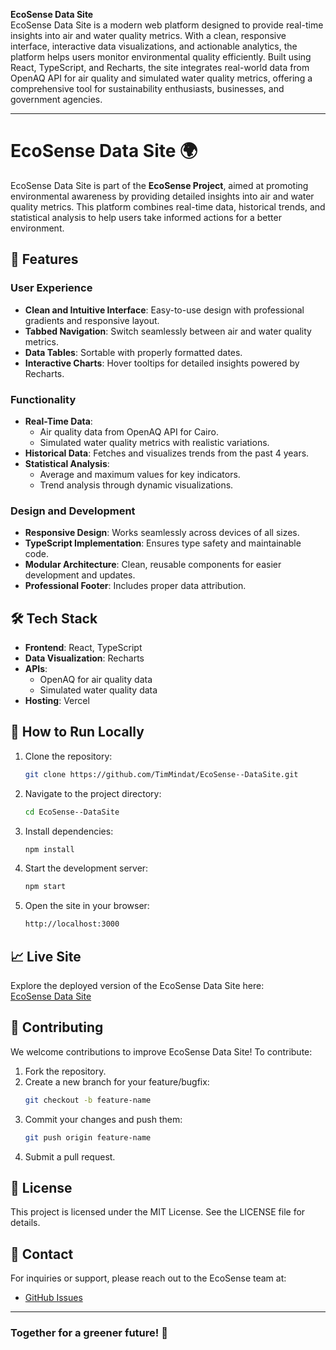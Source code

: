 **EcoSense Data Site**  
EcoSense Data Site is a modern web platform designed to provide real-time insights into air and water quality metrics. With a clean, responsive interface, interactive data visualizations, and actionable analytics, the platform helps users monitor environmental quality efficiently. Built using React, TypeScript, and Recharts, the site integrates real-world data from OpenAQ API for air quality and simulated water quality metrics, offering a comprehensive tool for sustainability enthusiasts, businesses, and government agencies.

---


# EcoSense Data Site 🌍

EcoSense Data Site is part of the **EcoSense Project**, aimed at promoting environmental awareness by providing detailed insights into air and water quality metrics. This platform combines real-time data, historical trends, and statistical analysis to help users take informed actions for a better environment.

## 🌟 Features

### User Experience
- **Clean and Intuitive Interface**: Easy-to-use design with professional gradients and responsive layout.
- **Tabbed Navigation**: Switch seamlessly between air and water quality metrics.
- **Data Tables**: Sortable with properly formatted dates.
- **Interactive Charts**: Hover tooltips for detailed insights powered by Recharts.

### Functionality
- **Real-Time Data**: 
  - Air quality data from OpenAQ API for Cairo.
  - Simulated water quality metrics with realistic variations.
- **Historical Data**: Fetches and visualizes trends from the past 4 years.
- **Statistical Analysis**: 
  - Average and maximum values for key indicators.
  - Trend analysis through dynamic visualizations.

### Design and Development
- **Responsive Design**: Works seamlessly across devices of all sizes.
- **TypeScript Implementation**: Ensures type safety and maintainable code.
- **Modular Architecture**: Clean, reusable components for easier development and updates.
- **Professional Footer**: Includes proper data attribution.

## 🛠️ Tech Stack
- **Frontend**: React, TypeScript
- **Data Visualization**: Recharts
- **APIs**: 
  - OpenAQ for air quality data
  - Simulated water quality data
- **Hosting**: Vercel

## 🚀 How to Run Locally

1. Clone the repository:
   ```bash
   git clone https://github.com/TimMindat/EcoSense--DataSite.git
   ```
2. Navigate to the project directory:
   ```bash
   cd EcoSense--DataSite
   ```
3. Install dependencies:
   ```bash
   npm install
   ```
4. Start the development server:
   ```bash
   npm start
   ```
5. Open the site in your browser:
   ```bash
   http://localhost:3000
   ```

## 📈 Live Site
Explore the deployed version of the EcoSense Data Site here:  
[EcoSense Data Site](https://eco-sense-data-site.vercel.app/)

## 🤝 Contributing
We welcome contributions to improve EcoSense Data Site! To contribute:
1. Fork the repository.
2. Create a new branch for your feature/bugfix:
   ```bash
   git checkout -b feature-name
   ```
3. Commit your changes and push them:
   ```bash
   git push origin feature-name
   ```
4. Submit a pull request.

## 📝 License
This project is licensed under the MIT License. See the LICENSE file for details.

## 📧 Contact
For inquiries or support, please reach out to the EcoSense team at:
- [GitHub Issues](https://github.com/TimMindat/EcoSense--DataSite/issues)

---

### **Together for a greener future! 🌿**
